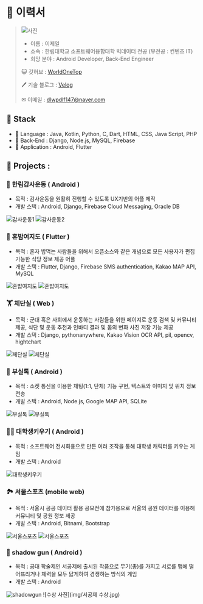 # 📄 이력서
> ![사진](img/증사.png)
> - 이름 : 이제일
> - 소속 : 한림대학교 소프트웨어융합대학 빅데이터 전공 (부전공 : 컨텐츠 IT)
> - 희망 분야 : Android Developer, Back-End Engineer
> 
> 😺 깃허브 : [WorldOneTop](https://github.com/WorldOneTop)
> 
> 🖊 기술 블로그 : [Velog](https://velog.io/@dlwpdlf147)
> 
> ✉ 이메일 : dlwpdlf147@naver.com
<!-- ## 🏆 수상 경력

- 18년도 서공제 5등 수상 
- 19년도 제일이가 제일이지 팀 창단 
- 20년도 특급전사 달성
- 21년도 육군 병장 만기 전역
- 22년도 
 -->
## 📖 Stack

- 📕 Language : Java, Kotlin, Python, C, Dart,  HTML, CSS, Java Script, PHP
- 📗 Back-End : Django, Node.js, MySQL, Firebase
- 📘 Application : Android, Flutter



## 📌 Projects :
### 🙏 한림감사운동 ( Android )
- 목적 : 감사운동을 원활히 진행할 수 있도록 UX기반의 어플 제작
- 개발 스택 : Android, Django, Firebase Cloud Messaging, Oracle DB

![감사운동1](img/감사운동_1.png) ![감사운동2](img/감사운동_2.png)

### 🍔 혼밥여지도 ( Flutter )
- 목적 : 혼자 밥먹는 사람들을 위해서 오픈소스와 같은 개념으로 모든 사용자가 편집 가능한 식당 정보 제공 어플
- 개발 스택 : Flutter, Django, Firebase SMS authentication, Kakao MAP API, MySQL

![혼밥여지도](img/혼밥여지도_1.png) ![혼밥여지도](img/혼밥여지도_2.png)

### 🏋 체단실 ( Web )
- 목적 : 군대 혹은 사회에서 운동하는 사람들을 위한 페이지로 운동 검색 및 커뮤니티 제공, 식단 및 운동 추천과 인바디 결과 및 몸의 변화 사진 저장 기능 제공
- 개발 스택 : Django, pythonanywhere, Kakao Vision OCR API, pil, opencv, hightchart

![체단실](img/체단실1.png) ![체단실](img/체단실2.png)

### 📱 부실톡 ( Android )
- 목적 : 소켓 통신을 이용한 채팅(1:1, 단체) 기능 구현, 텍스트와 이미지 및 위치 정보 전송
- 개발 스택 : Android, Node.js, Google MAP API, SQLite

![부실톡](img/부실톡_ver1.png) ![부실톡](img/부실톡_ver2.png)

### 👨‍🎓 대학생키우기 ( Android )
- 목적 : 소프트웨어 전시회용으로 만든 여러 조작을 통해 대학생 캐릭터를 키우는 게임
- 개발 스택 : Android

![대학생키우기](img/대학생키우기1.png)

### 🏞 서울스포츠 (mobile web)
- 목적 : 서울시 공공 데이터 활용 공모전에 참가용으로 서울의 공원 데이터를 이용해 커뮤니티 및 공원 정보 제공
- 개발 스택 : Android, Bitnami, Bootstrap

![서울스포츠](img/서울스포츠_1.png) ![서울스포츠](img/서울스포츠_2.png)
 
### 🔫 shadow gun ( Android )
- 목적 : 공대 학술제인 서공제에 출시된 작품으로 무기(총)를 가지고 서로를 맵에 떨어뜨리거나 체력을 모두 닳게하여 경쟁하는 방식의 게임
- 개발 스택 : Android

![shadowgun](img/shadowgun.jpg) ![수상 사진](img/서공제 수상.jpg)


